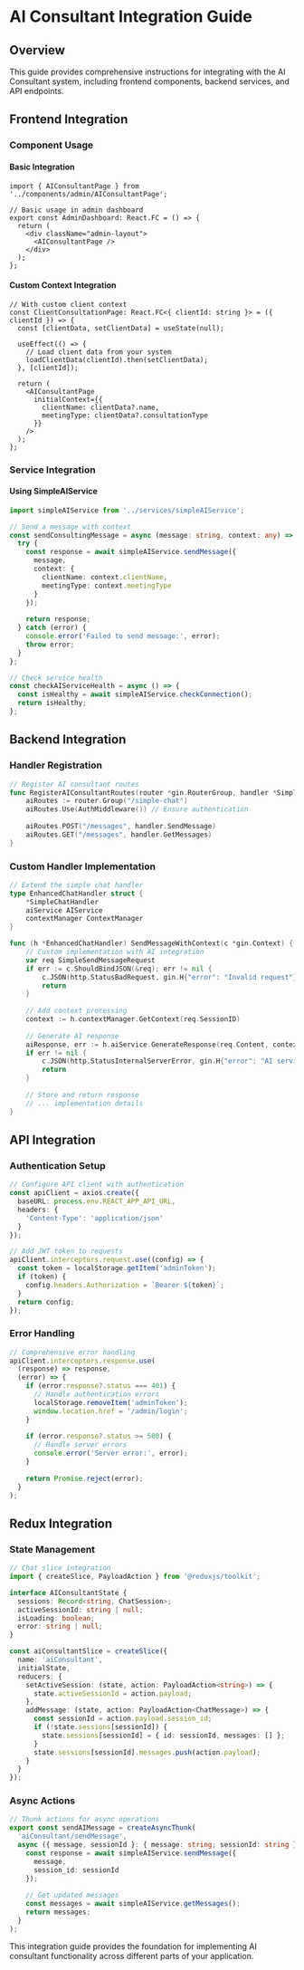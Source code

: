 # AI Consultant Integration Guide

## Overview

This guide provides comprehensive instructions for integrating with the AI Consultant system, including frontend components, backend services, and API endpoints.

## Frontend Integration

### Component Usage

#### Basic Integration

```tsx
import { AIConsultantPage } from '../components/admin/AIConsultantPage';

// Basic usage in admin dashboard
export const AdminDashboard: React.FC = () => {
  return (
    <div className="admin-layout">
      <AIConsultantPage />
    </div>
  );
};
```

#### Custom Context Integration

```tsx
// With custom client context
const ClientConsultationPage: React.FC<{ clientId: string }> = ({ clientId }) => {
  const [clientData, setClientData] = useState(null);
  
  useEffect(() => {
    // Load client data from your system
    loadClientData(clientId).then(setClientData);
  }, [clientId]);

  return (
    <AIConsultantPage 
      initialContext={{
        clientName: clientData?.name,
        meetingType: clientData?.consultationType
      }}
    />
  );
};
```

### Service Integration

#### Using SimpleAIService

```typescript
import simpleAIService from '../services/simpleAIService';

// Send a message with context
const sendConsultingMessage = async (message: string, context: any) => {
  try {
    const response = await simpleAIService.sendMessage({
      message,
      context: {
        clientName: context.clientName,
        meetingType: context.meetingType
      }
    });
    
    return response;
  } catch (error) {
    console.error('Failed to send message:', error);
    throw error;
  }
};

// Check service health
const checkAIServiceHealth = async () => {
  const isHealthy = await simpleAIService.checkConnection();
  return isHealthy;
};
```

## Backend Integration

### Handler Registration

```go
// Register AI consultant routes
func RegisterAIConsultantRoutes(router *gin.RouterGroup, handler *SimpleChatHandler) {
    aiRoutes := router.Group("/simple-chat")
    aiRoutes.Use(AuthMiddleware()) // Ensure authentication
    
    aiRoutes.POST("/messages", handler.SendMessage)
    aiRoutes.GET("/messages", handler.GetMessages)
}
```

### Custom Handler Implementation

```go
// Extend the simple chat handler
type EnhancedChatHandler struct {
    *SimpleChatHandler
    aiService AIService
    contextManager ContextManager
}

func (h *EnhancedChatHandler) SendMessageWithContext(c *gin.Context) {
    // Custom implementation with AI integration
    var req SimpleSendMessageRequest
    if err := c.ShouldBindJSON(&req); err != nil {
        c.JSON(http.StatusBadRequest, gin.H{"error": "Invalid request"})
        return
    }
    
    // Add context processing
    context := h.contextManager.GetContext(req.SessionID)
    
    // Generate AI response
    aiResponse, err := h.aiService.GenerateResponse(req.Content, context)
    if err != nil {
        c.JSON(http.StatusInternalServerError, gin.H{"error": "AI service error"})
        return
    }
    
    // Store and return response
    // ... implementation details
}
```

## API Integration

### Authentication Setup

```typescript
// Configure API client with authentication
const apiClient = axios.create({
  baseURL: process.env.REACT_APP_API_URL,
  headers: {
    'Content-Type': 'application/json'
  }
});

// Add JWT token to requests
apiClient.interceptors.request.use((config) => {
  const token = localStorage.getItem('adminToken');
  if (token) {
    config.headers.Authorization = `Bearer ${token}`;
  }
  return config;
});
```

### Error Handling

```typescript
// Comprehensive error handling
apiClient.interceptors.response.use(
  (response) => response,
  (error) => {
    if (error.response?.status === 401) {
      // Handle authentication errors
      localStorage.removeItem('adminToken');
      window.location.href = '/admin/login';
    }
    
    if (error.response?.status >= 500) {
      // Handle server errors
      console.error('Server error:', error);
    }
    
    return Promise.reject(error);
  }
);
```

## Redux Integration

### State Management

```typescript
// Chat slice integration
import { createSlice, PayloadAction } from '@reduxjs/toolkit';

interface AIConsultantState {
  sessions: Record<string, ChatSession>;
  activeSessionId: string | null;
  isLoading: boolean;
  error: string | null;
}

const aiConsultantSlice = createSlice({
  name: 'aiConsultant',
  initialState,
  reducers: {
    setActiveSession: (state, action: PayloadAction<string>) => {
      state.activeSessionId = action.payload;
    },
    addMessage: (state, action: PayloadAction<ChatMessage>) => {
      const sessionId = action.payload.session_id;
      if (!state.sessions[sessionId]) {
        state.sessions[sessionId] = { id: sessionId, messages: [] };
      }
      state.sessions[sessionId].messages.push(action.payload);
    }
  }
});
```

### Async Actions

```typescript
// Thunk actions for async operations
export const sendAIMessage = createAsyncThunk(
  'aiConsultant/sendMessage',
  async ({ message, sessionId }: { message: string; sessionId: string }) => {
    const response = await simpleAIService.sendMessage({
      message,
      session_id: sessionId
    });
    
    // Get updated messages
    const messages = await simpleAIService.getMessages();
    return messages;
  }
);
```

This integration guide provides the foundation for implementing AI consultant functionality across different parts of your application.